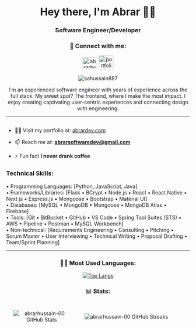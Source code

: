 <h1 align="center">Hey there, I'm Abrar 🤌🏽</h1>
<h3 align="center">Software Engineer/Developer</h3>
<h3 align="center">💬 Connect with me:</h3>
<p align="center">
<a href="https://www.linkedin.com/in/abrar-hussain00/" target="blank"><img align="center" src="https://raw.githubusercontent.com/rahuldkjain/github-profile-readme-generator/master/src/images/icons/Social/linked-in-alt.svg" alt="abrarhussain-00" height="30" width="40" /></a>
<a href="https://www.abrardev.com/" target="black"><img align="center" src="https://img.icons8.com/?size=512&id=Meg71w7epZVz&format=png" alt="portfolio site" height="40" width="40"/></a>
<!-- <a href="https://www.leetcode.com/abrarhussain_00" target="blank"><img align="center" src="https://raw.githubusercontent.com/rahuldkjain/github-profile-readme-generator/master/src/images/icons/Social/leet-code.svg" alt="abrarhussain_00" height="30" width="40" />
<a href="https://instagram.com/abrarhussain_00" target="blank"><img align="center" src="https://raw.githubusercontent.com/rahuldkjain/github-profile-readme-generator/master/src/images/icons/Social/instagram.svg" alt="abrarhussain_00" height="30" width="40" /></a> -->
</p>

<p align="center"> <img src="https://komarev.com/ghpvc/?username=sahussain887&label=Profile%20views&color=0e75b6&style=flat" alt="sahussain887" /> </p>


<p align="center">I'm an experienced software engineer with years of experience across the full stack. My sweet spot? The frontend, where I make the most impact. I enjoy creating captivating user-centric experiences and connecting design with engineering.

</p>
<hr/>

<p align="left"> <a href="https://twitter.com/" target="blank"><img src="https://img.shields.io/twitter/follow/?logo=twitter&style=for-the-badge" alt="" /></a> </p>


<!-- - 🔭 I’m currently working on real estate website | [Urban Guru](https://github.com/abrarhussain-00/urbanGuru) 

- 🌱 I’m currently learning **Stripe** -->

- 👨‍💻 Visit my portfolio at: [abrardev.com](https://abrardev.com)

- 📫 Reach me at: **abrarsoftwaredev@gmail.com** 

- ⚡ Fun fact **I never drank coffee**


<!-- -
<h3 align="center">Languages and Tools:</h3>
<div align="center">
  <a href="https://aws.amazon.com" target="_blank" rel="noreferrer">
    <img src="https://raw.githubusercontent.com/devicons/devicon/master/icons/amazonwebservices/amazonwebservices-original-wordmark.svg" alt="aws" width="40" height="40">
  </a>
  <a href="https://www.gnu.org/software/bash/" target="_blank" rel="noreferrer">
    <img src="https://www.vectorlogo.zone/logos/gnu_bash/gnu_bash-icon.svg" alt="bash" width="40" height="40">
  </a>
  <a href="https://getbootstrap.com" target="_blank" rel="noreferrer">
    <img src="https://raw.githubusercontent.com/devicons/devicon/master/icons/bootstrap/bootstrap-plain-wordmark.svg" alt="bootstrap" width="40" height="40">
  </a>
  <a href="https://canvasjs.com" target="_blank" rel="noreferrer">
    <img src="https://raw.githubusercontent.com/Hardik0307/Hardik0307/master/assets/canvasjs-charts.svg" alt="canvasjs" width="40" height="40">
  </a>
  <a href="https://www.w3schools.com/css/" target="_blank" rel="noreferrer">
    <img src="https://raw.githubusercontent.com/devicons/devicon/master/icons/css3/css3-original-wordmark.svg" alt="css3" width="40" height="40">
  </a>
  <a href="https://expressjs.com" target="_blank" rel="noreferrer">
    <img src="https://raw.githubusercontent.com/devicons/devicon/master/icons/express/express-original-wordmark.svg" alt="express" width="40" height="40">
  </a>
  <a href="https://www.figma.com/" target="_blank" rel="noreferrer">
    <img src="https://www.vectorlogo.zone/logos/figma/figma-icon.svg" alt="figma" width="40" height="40">
  </a>
  <a href="https://flask.palletsprojects.com/" target="_blank" rel="noreferrer">
    <img src="https://www.vectorlogo.zone/logos/pocoo_flask/pocoo_flask-icon.svg" alt="flask" width="40" height="40">
  </a>
  <a href="https://git-scm.com/" target="_blank" rel="noreferrer">
    <img src="https://www.vectorlogo.zone/logos/git-scm/git-scm-icon.svg" alt="git" width="40" height="40">
  </a>
  <a href="https://www.w3.org/html/" target="_blank" rel="noreferrer">
    <img src="https://raw.githubusercontent.com/devicons/devicon/master/icons/html5/html5-original-wordmark.svg" alt="html5" width="40" height="40">
  </a>
  <a href="https://www.java.com" target="_blank" rel="noreferrer">
    <img src="https://raw.githubusercontent.com/devicons/devicon/master/icons/java/java-original.svg" alt="java" width="40" height="40">
  </a>
  <a href="https://developer.mozilla.org/en-US/docs/Web/JavaScript" target="_blank" rel="noreferrer">
    <img src="https://raw.githubusercontent.com/devicons/devicon/master/icons/javascript/javascript-original.svg" alt="javascript" width="40" height="40">
  </a>
  <a href="https://www.mongodb.com/" target="_blank" rel="noreferrer">
    <img src="https://raw.githubusercontent.com/devicons/devicon/master/icons/mongodb/mongodb-original-wordmark.svg" alt="mongodb" width="40" height="40">
  </a>
  <a href="https://www.microsoft.com/en-us/sql-server" target="_blank" rel="noreferrer">
    <img src="https://www.svgrepo.com/show/303229/microsoft-sql-server-logo.svg" alt="mssql" width="40" height="40">
  </a>
  <a href="https://www.mysql.com/" target="_blank" rel="noreferrer">
    <img src="https://raw.githubusercontent.com/devicons/devicon/master/icons/mysql/mysql-original-wordmark.svg" alt="mysql" width="40" height="40">
  </a>
  <a href="https://nextjs.org/" target="_blank" rel="noreferrer">
    <img src="https://cdn.worldvectorlogo.com/logos/nextjs-2.svg" alt="nextjs" width="40" height="40">
  </a>
  <a href="https://www.nginx.com" target="_blank" rel="noreferrer">
    <img src="https://raw.githubusercontent.com/devicons/devicon/master/icons/nginx/nginx-original.svg" alt="nginx" width="40" height="40">
  </a>
  <a href="https://nodejs.org" target="_blank" rel="noreferrer">
    <img src="https://raw.githubusercontent.com/devicons/devicon/master/icons/nodejs/nodejs-original-wordmark.svg" alt="nodejs" width="40" height="40">
  </a>
  <a href="https://www.oracle.com/" target="_blank" rel="noreferrer">
    <img src="https://raw.githubusercontent.com/devicons/devicon/master/icons/oracle/oracle-original.svg" alt="oracle" width="40" height="40">
  </a>
  <a href="https://postman.com" target="_blank" rel="noreferrer">
    <img src="https://www.vectorlogo.zone/logos/getpostman/getpostman-icon.svg" alt="postman" width="40" height="40">
  </a>
  <a href="https://www.python.org" target="_blank" rel="noreferrer">
    <img src="https://raw.githubusercontent.com/devicons/devicon/master/icons/python/python-original.svg" alt="python" width="40" height="40">
  </a>
  <a href="https://reactjs.org/" target="_blank" rel="noreferrer">
    <img src="https://raw.githubusercontent.com/devicons/devicon/master/icons/react/react-original-wordmark.svg" alt="react" width="40" height="40">
  </a>
  <a href="https://spring.io/" target="_blank" rel="noreferrer">
    <img src="https://www.vectorlogo.zone/logos/springio/springio-icon.svg" alt="spring" width="40" height="40">
  </a>
  <a href="https://www.typescriptlang.org/" target="_blank" rel="noreferrer">
    <img src="https://raw.githubusercontent.com/devicons/devicon/master/icons/typescript/typescript-original.svg" alt="typescript" width="40" height="40">
  </a>
  <a href="https://vuejs.org/" target="_blank" rel="noreferrer">
    <img src="https://raw.githubusercontent.com/devicons/devicon/master/icons/vuejs/vuejs-original-wordmark.svg" alt="vuejs" width="40" height="40">
  </a>
  <a href="https://tailwindcss.com/" target="_blank" rel="noreferrer">
    <img src="https://www.vectorlogo.zone/logos/tailwindcss/tailwindcss-icon.svg" alt="tailwind" width="40" height="40">
  </a>
</div>
-->

<h3>Technical Skills:</h3>
• Programming Languages: [Python, JavaScript, Java]
<br/>
• Frameworks/Libraries: [Flask • BCrypt • Node.js • React • React Native • Next js • Express.js • Mongoose • Bootstrap • Material UI] 
<br/>
• Databases: [MySQL • MongoDB • Mongoose • MongoDB Atlas • Firebase] 
<br/>
• Tools: [Git • BitBucket • GitHub • VS Code • Spring Tool Suites (STS) • AWS • Pipeline • Postman • MySQL Workbench]
<br/>
• Non-technical: [Requirements Engineering • Consulting • Pitching • Scrum Master • User Interviewing • Technical Writing • Proposal Drafting • Team/Sprint Planning]

<hr/>

<h3 align="center">👨‍💻 Most Used Languages:</h3>

<div align='center'>

[![Top Langs](https://github-readme-stats.vercel.app/api/top-langs/?username=abrarhussain-00&layout=compact)](https://github.com/anuraghazra/github-readme-stats)

</div>

<!-- 
<h3 align="center">📊 Stats:</h3>

<div align="center"><img src="https://github-readme-stats.vercel.app/api?username=abrarhussain-00&show_icons=true&locale=en" alt="abrarhussain-00" />

<img src="https://github-readme-streak-stats.herokuapp.com/?user=abrarhussain-00&" alt="abrarhussain-00" /></div>

--->
<h3 align="center">📊 Stats:</h3>

<div align="">
  <div style="display: flex; justify-content: space-between; align-items: center; padding: 20px;">
    <div style="flex: 1; text-align: center;">
      <img src="https://github-readme-stats.vercel.app/api?username=abrarhussain-00&show_icons=true&locale=en" alt="abrarhussain-00 GitHub Stats" />
    </div>
    <div style="flex: 2; text-align: center;">
      <img src="https://github-readme-streak-stats.herokuapp.com/?user=abrarhussain-00" alt="abrarhussain-00 GitHub Streaks" />
    </div>
  </div>
</div>
